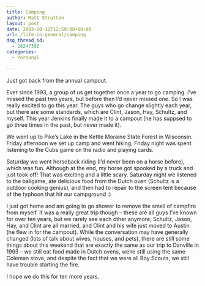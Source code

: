 ```yaml
---
title: Camping
author: Matt Stratton
layout: post
date: 2003-10-12T12:59:00+00:00
url: /life-in-general/camping
dsq_thread_id:
  - 28247396
categories:
  - Personal

---
```

Just got back from the annual campout.

Ever since 1993, a group of us get together once a year to go camping. I&#8217;ve missed the past two years, but before then I&#8217;d never missed one. So I was really excited to go this year. The guys who go change slightly each year, but there are some standards, which are Clint, Jason, Hay, Schultz, and myself. This year Jenkins finally made it to a campout (he has suppsed to go three times in the past, but never made it).

We went up to Pike&#8217;s Lake in the Kettle Moraine State Forest in Wisconsin. Friday afternoon we set up camp and went hiking; Friday night was spent listening to the Cubs game on the radio and playing cards.

Saturday we went horseback riding (I&#8217;d never been on a horse before), which was fun. Although at the end, my horse got spooked by a truck and just took off! That was exciting and a little scary. Saturday night we listened to the ballgame, ate delicious food from the Dutch oven (Schultz is a outdoor cooking genius), and then had to repair to the screen tent because of the typhoon that hit our campground :)

I just got home and am going to go shower to remove the smell of campfire from myself. It was a really great trip though &#8211; these are all guys I&#8217;ve known for over ten years, but we rarely see each other anymore; Schultz, Jason, Hay, and Clint are all married, and Clint and his wife just moved to Austin (he flew in for the campout). While the conversation may have generally changed (lots of talk about wives, houses, and pets), there are still some things about this weekend that are exactly the same as our trip to Danville in 1993 &#8211; we still eat food made in Dutch ovens, we&#8217;re still using the same Coleman stove, and despite the fact that we were all Boy Scouts, we still have trouble starting the fire.

I hope we do this for ten more years.
